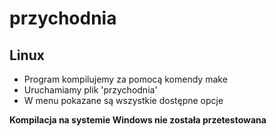 # przychodnia
## Linux
- Program kompilujemy za pomocą komendy make  
- Uruchamiamy plik 'przychodnia'  
- W menu pokazane są wszystkie dostępne opcje

**Kompilacja na systemie Windows nie została przetestowana**
